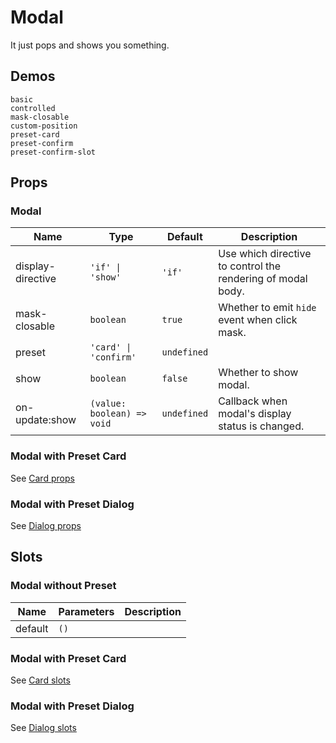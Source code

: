 # Modal

It just pops and shows you something.

## Demos

```demo
basic
controlled
mask-closable
custom-position
preset-card
preset-confirm
preset-confirm-slot
```

## Props

### Modal

| Name | Type | Default | Description |
| --- | --- | --- | --- |
| display-directive | `'if' \| 'show'` | `'if'` | Use which directive to control the rendering of modal body. |
| mask-closable | `boolean` | `true` | Whether to emit `hide` event when click mask. |
| preset | `'card' \| 'confirm'` | `undefined` |  |
| show | `boolean` | `false` | Whether to show modal. |
| on-update:show | `(value: boolean) => void` | `undefined` | Callback when modal's display status is changed. |

### Modal with Preset Card

See [Card props](card#Props)

### Modal with Preset Dialog

See [Dialog props](dialog#Props)

## Slots

### Modal without Preset

| Name    | Parameters | Description |
| ------- | ---------- | ----------- |
| default | `()`       |             |

### Modal with Preset Card

See [Card slots](card#Slots)

### Modal with Preset Dialog

See [Dialog slots](dialog#Slots)
